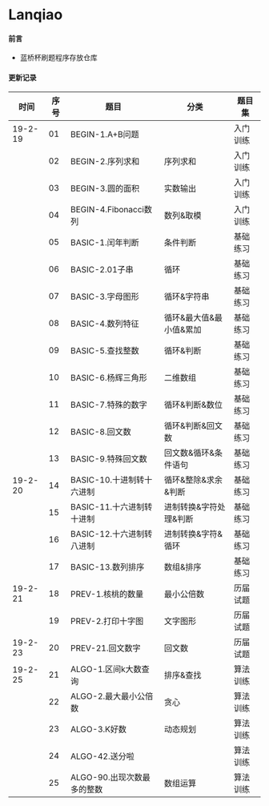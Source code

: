 # Lanqiao

#### 前言
- 蓝桥杯刷题程序存放仓库

#### 更新记录

|时间|序号|题目|分类|题目集|
|------|------|------|------|------|
|19-2-19|01|BEGIN-1.A+B问题||入门训练|
||02|BEGIN-2.序列求和|序列求和|入门训练|
||03|BEGIN-3.圆的面积|实数输出|入门训练|
||04|BEGIN-4.Fibonacci数列|数列&取模|入门训练|
||05|BASIC-1.闰年判断|条件判断|基础练习|
||06|BASIC-2.01子串|循环|基础练习|
||07|BASIC-3.字母图形|循环&字符串|基础练习|
||08|BASIC-4.数列特征|循环&最大值&最小值&累加|基础练习|
||09|BASIC-5.查找整数|循环&判断|基础练习|
||10|BASIC-6.杨辉三角形|二维数组|基础练习|
||11|BASIC-7.特殊的数字|循环&判断&数位|基础练习|
||12|BASIC-8.回文数|循环&判断&回文数|基础练习|
||13|BASIC-9.特殊回文数|回文数&循环&条件语句|基础练习|
|19-2-20|14|BASIC-10.十进制转十六进制|循环&整除&求余&判断|基础练习|
||15|BASIC-11.十六进制转十进制|进制转换&字符处理&判断|基础练习|
||16|BASIC-12.十六进制转八进制|进制转换&字符&循环|基础练习|
||17|BASIC-13.数列排序|数组&排序|基础练习|
|19-2-21|18|PREV-1.核桃的数量|最小公倍数|历届试题|
||19|PREV-2.打印十字图|文字图形|历届试题|
|19-2-23|20|PREV-21.回文数字|回文数|历届试题|
|19-2-25|21|ALGO-1.区间k大数查询|排序&查找|算法训练|
||22|ALGO-2.最大最小公倍数|贪心|算法训练|
||23|ALGO-3.K好数|动态规划|算法训练|
||24|ALGO-42.送分啦||算法训练|
||25|ALGO-90.出现次数最多的整数|数组运算|算法训练|